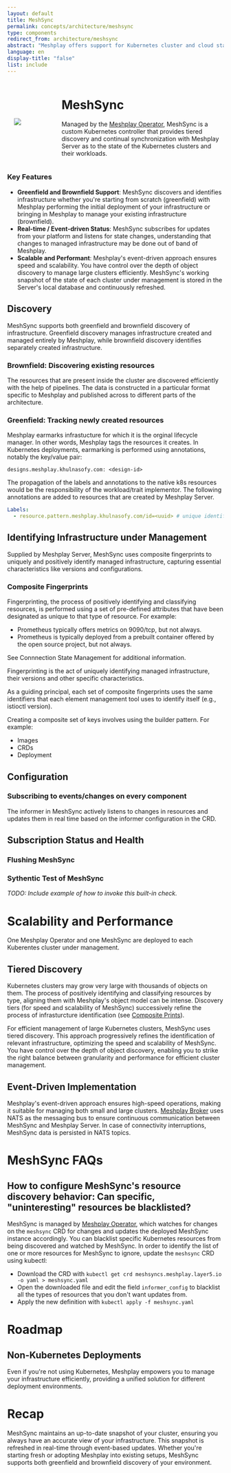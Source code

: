 ```yaml
---
layout: default
title: MeshSync
permalink: concepts/architecture/meshsync
type: components
redirect_from: architecture/meshsync
abstract: "Meshplay offers support for Kubernetes cluster and cloud state synchronization with the help of MeshSync."
language: en
display-title: "false"
list: include
---
```


<div style="display:flex;align-items:center;">
    <div style="flex: 1; margin: 1rem;">
        <img src="{{site.baseurl}}/assets/img/meshsync/meshsync.svg" />
    </div>
    <div style="flex: 4;">
        <h1>MeshSync</h1>
        <p>
        Managed by the <a href="{{site.baseurl}}/concepts/architecture/operator">Meshplay Operator</a>, MeshSync is a custom Kubernetes controller that provides tiered discovery and continual synchronization with Meshplay Server as to the state of the Kubernetes clusters and their workloads.
        </p>
    </div>
</div>

### Key Features

- **Greenfield and Brownfield Support**: MeshSync discovers and identifies infrastructure whether you're starting from scratch (greenfield) with Meshplay performing the initial deployment of your infrastructure or bringing in Meshplay to manage your existing infrastructure (brownfield).
- **Real-time / Event-driven Status**: MeshSync subscribes for updates from your platform and listens for state changes, understanding that changes to managed infrastructure may be done out of band of Meshplay.
- **Scalable and Performant**: Meshplay's event-driven approach ensures speed and scalability. You have control over the depth of object discovery to manage large clusters efficiently. MeshSync's working snapshot of the state of each cluster under management is stored in the Server's local database and continuously refreshed.

## Discovery

MeshSync supports both greenfield and brownfield discovery of infrastructure. Greenfield discovery manages infrastructure created and managed entirely by Meshplay, while brownfield discovery identifies separately created infrastructure.

### Brownfield: Discovering existing resources

The resources that are present inside the cluster are discovered efficiently with the help of pipelines. The data is constructed in a particular format specific to Meshplay and published across to different parts of the architecture.

### Greenfield: Tracking newly created resources

Meshplay earmarks infrastucture for which it is the orginal lifecycle manager. In other words, Meshplay tags the resources it creates. In Kubernetes deployments, earmarking is performed using annotations, notably the key/value pair:

`designs.meshplay.khulnasofy.com: <design-id>`

The propagation of the labels and annotations to the native k8s resources would be the responsibility of the workload/trait implementor.
The following annotations are added to resources that are created by Meshplay Server.

```yaml
Labels:
  - resource.pattern.meshplay.khulnasofy.com/id=<uuid> # unique identifier for the design
```

## Identifying Infrastructure under Management

Supplied by Meshplay Server, MeshSync uses composite fingerprints to uniquely and positively identify managed infrastructure, capturing essential characteristics like versions and configurations.

### Composite Fingerprints

Fingerprinting, the process of positively identifying and classifying resources, is performed using a set of pre-defined attributes that have been designated as unique to that type of resource. For example:

- Prometheus typically offers metrics on 9090/tcp, but not always.
- Prometheus is typically deployed from a prebuilt container offered by the open source project, but not always.

See Connnection State Management for additional information.

Fingerprinting is the act of uniquely identifying managed infrastructure, their versions and other specific characteristics.

As a guiding principal, each set of composite fingerprints uses the same identifiers that each element management tool uses to identify itself (e.g., istioctl version).

Creating a composite set of keys involves using the builder pattern. For example:

- Images
- CRDs
- Deployment

## Configuration

### Subscribing to events/changes on every component

The informer in MeshSync actively listens to changes in resources and updates them in real time based on the informer configuration in the CRD.

## Subscription Status and Health

### Flushing MeshSync

### Sythentic Test of MeshSync

_TODO: Include example of how to invoke this built-in check._

# Scalability and Performance

One Meshplay Operator and one MeshSync are deployed to each Kuberentes cluster under management.

## Tiered Discovery

Kubernetes clusters may grow very large with thousands of objects on them. The process of positively identifying and classifying resources by type, aligning them with Meshplay's object model can be intense. Discovery tiers (for speed and scalability of MeshSync) successively refine the process of infrasturcture identification (see [Composite Prints](#composite-fingerprints)).

For efficient management of large Kubernetes clusters, MeshSync uses tiered discovery. This approach progressively refines the identification of relevant infrastructure, optimizing the speed and scalability of MeshSync. You have control over the depth of object discovery, enabling you to strike the right balance between granularity and performance for efficient cluster management.

## Event-Driven Implementation

Meshplay's event-driven approach ensures high-speed operations, making it suitable for managing both small and large clusters. [Meshplay Broker](./broker) uses NATS as the messaging bus to ensure continuous communication between MeshSync and Meshplay Server. In case of connectivity interruptions, MeshSync data is persisted in NATS topics.

# MeshSync FAQs

## How to configure MeshSync's resource discovery behavior: Can specific, "uninteresting" resources be blacklisted?

MeshSync is managed by [Meshplay Operator]({{site.baseurl}}/concepts/architecture/operator), which watches for changes on the `meshsync` CRD for changes and updates the deployed MeshSync instance accordingly. You can blacklist specific Kubernetes resources from being discovered and watched by MeshSync. In order to identify the list of one or more resources for MeshSync to ignore, update the `meshsync` CRD using kubectl:

- Download the CRD with `kubectl get crd meshsyncs.meshplay.layer5.io -o yaml > meshsync.yaml`
- Open the downloaded file and edit the field `informer_config` to blacklist all the types of resources that you don't want updates from.
- Apply the new definition with `kubectl apply -f meshsync.yaml`

# Roadmap

## Non-Kubernetes Deployments

Even if you're not using Kubernetes, Meshplay empowers you to manage your infrastructure efficiently, providing a unified solution for different deployment environments.

# Recap

MeshSync maintains an up-to-date snapshot of your cluster, ensuring you always have an accurate view of your infrastructure. This snapshot is refreshed in real-time through event-based updates. Whether you're starting fresh or adopting Meshplay into existing setups, MeshSync supports both greenfield and brownfield discovery of your environment.

